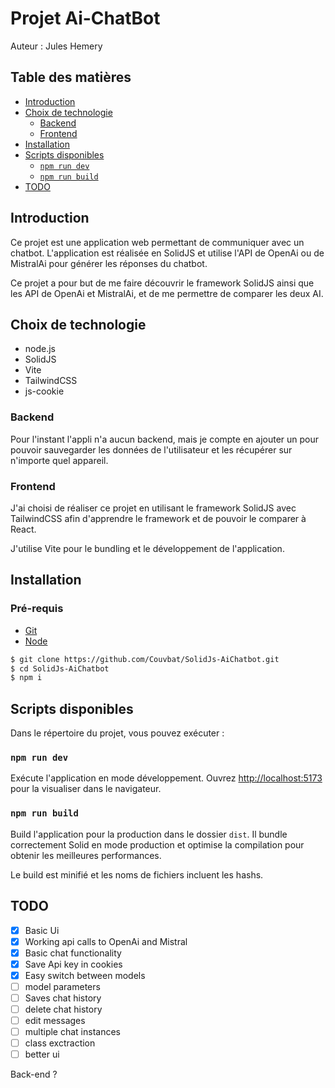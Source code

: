 # Projet Ai-ChatBot <!-- omit in toc -->

Auteur : Jules Hemery

## Table des matières <!-- omit in toc -->

- [Introduction](#introduction)
- [Choix de technologie](#choix-de-technologie)
  - [Backend](#backend)
  - [Frontend](#frontend)
- [Installation](#installation)
- [Scripts disponibles](#scripts-disponibles)
  - [`npm run dev`](#npm-run-dev)
  - [`npm run build`](#npm-run-build)
- [TODO](#todo)

## Introduction

Ce projet est une application web permettant de communiquer avec un chatbot. L'application est réalisée en SolidJS et utilise l'API de OpenAi ou de MistralAi pour générer les réponses du chatbot.

Ce projet a pour but de me faire découvrir le framework SolidJS ainsi que les API de OpenAi et MistralAi, et de me permettre de comparer les deux AI.

## Choix de technologie

- node.js
- SolidJS
- Vite
- TailwindCSS
- js-cookie

### Backend

Pour l'instant l'appli n'a aucun backend, mais je compte en ajouter un pour pouvoir sauvegarder les données de l'utilisateur et les récupérer sur n'importe quel appareil.

### Frontend

J'ai choisi de réaliser ce projet en utilisant le framework SolidJS avec TailwindCSS afin d'apprendre le framework et de pouvoir le comparer à React.

J'utilise Vite pour le bundling et le développement de l'application.

## Installation

### Pré-requis

- [Git](https://git-scm.com/download/win)
- [Node](https://nodejs.org/en/download/)


```bash
$ git clone https://github.com/Couvbat/SolidJs-AiChatbot.git
$ cd SolidJs-AiChatbot
$ npm i
```

## Scripts disponibles 

Dans le répertoire du projet, vous pouvez exécuter :

### `npm run dev`

Exécute l'application en mode développement.
Ouvrez [http://localhost:5173](http://localhost:5173) pour la visualiser dans le navigateur.

### `npm run build`

Build l'application pour la production dans le dossier `dist`.
Il bundle correctement Solid en mode production et optimise la compilation pour obtenir les meilleures performances.

Le build est minifié et les noms de fichiers incluent les hashs.

## TODO

- [x] Basic Ui
- [x] Working api calls to OpenAi and Mistral
- [x] Basic chat functionality
- [x] Save Api key in cookies
- [x] Easy switch between models
- [ ] model parameters
- [ ] Saves chat history
- [ ] delete chat history
- [ ] edit messages
- [ ] multiple chat instances
- [ ] class exctraction
- [ ] better ui

Back-end ?

